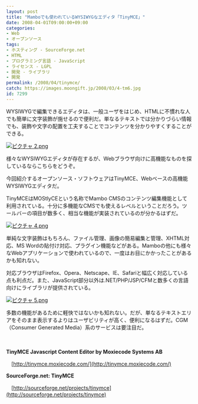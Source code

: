 ```yaml
---
layout: post
title: "Mamboでも使われているWYSIWYGなエディタ「TinyMCE」"
date: 2008-04-01T09:00:00+09:00
categories:
- Web
- オープンソース
tags: 
- ホスティング - SourceForge.net
- HTML
- プログラミング言語 - JavaScript
- ライセンス - LGPL
- 開発 - ライブラリ
- 開発
permalink: /2008/04/tinymce/
catch: https://images.moongift.jp/2008/03/4-tm6.jpg
id: 7299
---
```

WYSIWYGで編集できるエディタは、一般ユーザをはじめ、HTMLに不慣れな人でも簡単に文字装飾が施せるので便利だ。単なるテキストでは分かりづらい情報でも、装飾や文字の配置を工夫することでコンテンツを分かりやすくすることができる。

  

[![ピクチャ 2.png](https://images.moongift.jp/2008/03/2-tm9.jpg)](https://images.moongift.jp/2008/03/215.jpg)

  

様々なWYSIWYGエディタが存在するが、Webブラウザ向けに高機能なものを探しているならこちらをどうぞ。

  

今回紹介するオープンソース・ソフトウェアはTinyMCE、Webベースの高機能WYSIWYGエディタだ。

  
  
<!--more-->  

TinyMCEはMOStlyCEという名称でMambo CMSのコンテンツ編集機能として利用されている。十分に多機能なCMSでも使えるレベルということだろう。ツールバーの項目が数多く、相当な機能が実装されているのが分かるはずだ。

  

[![ピクチャ 4.png](https://images.moongift.jp/2008/03/4-tm6.jpg)](https://images.moongift.jp/2008/03/412.jpg)

  

単純な文字装飾はもちろん、ファイル管理、画像の簡易編集と管理、XHTML対応、MS Wordの貼付け対応、プラグイン機能などがある。Mamboの他にも様々なWebアプリケーションで使われているので、一度はお目にかかったことがあるかも知れない。

  

対応ブラウザはFirefox、Opera、Netscape、IE、Safariと幅広く対応している点も利点だ。また、JavaScript部分以外は.NET/PHP/JSP/CFMと数多くの言語向けにライブラリが提供されている。

  

[![ピクチャ 5.png](https://images.moongift.jp/2008/03/5-tm5.jpg)](https://images.moongift.jp/2008/03/512.jpg)

  

多数の機能があるために軽快ではないかも知れない。だが、単なるテキストエリアをそのまま表示するよりはユーザビリティが高く、便利になるはずだ。CGM（Consumer Generated Media）系のサービスは要注目だ。

  

　

  

**TinyMCE Javascript Content Editor by Moxiecode Systems AB**  
  
　[http://tinymce.moxiecode.com/](http://tinymce.moxiecode.com/)

  

**SourceForge.net: TinyMCE**  
  
　[http://sourceforge.net/projects/tinymce](http://sourceforge.net/projects/tinymce)

  
